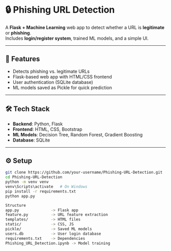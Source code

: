 # 🔒 Phishing URL Detection

A **Flask + Machine Learning** web app to detect whether a URL is **legitimate** or **phishing**.  
Includes **login/register system**, trained ML models, and a simple UI.

---

## 🚀 Features
- Detects phishing vs. legitimate URLs  
- Flask-based web app with HTML/CSS frontend  
- User authentication (SQLite database)  
- ML models saved as Pickle for quick prediction  

---

## 🛠️ Tech Stack
- **Backend**: Python, Flask  
- **Frontend**: HTML, CSS, Bootstrap  
- **ML Models**: Decision Tree, Random Forest, Gradient Boosting  
- **Database**: SQLite  

---

## ⚙️ Setup
```bash
git clone https://github.com/your-username/Phishing-URL-Detection.git
cd Phishing-URL-Detection
python -m venv venv
venv\Scripts\activate   # On Windows
pip install -r requirements.txt
python app.py

Structure
app.py              -> Flask app
feature.py          -> URL feature extraction
templates/          -> HTML files
static/             -> CSS, JS
pickle/             -> Saved ML models
users.db            -> User login database
requirements.txt    -> Dependencies
Phishing_URL_Detection.ipynb -> Model training


